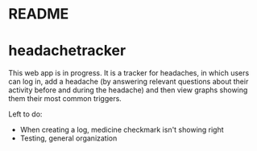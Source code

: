 # README
# headachetracker

This web app is in progress. It is a tracker for headaches, in which users can log in, add a headache (by answering relevant questions about their activity before and during the headache) and then view graphs showing them their most common triggers.

Left to do:
- When creating a log, medicine checkmark isn't showing right
- Testing, general organization
